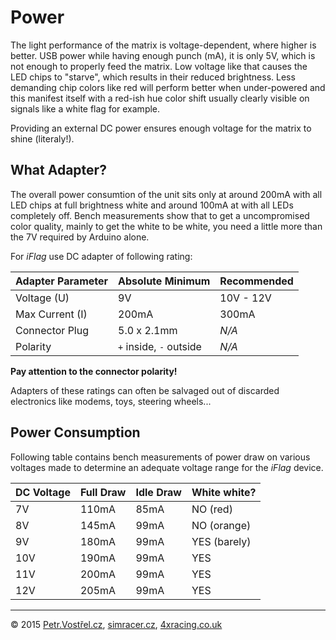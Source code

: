 Power
=====

The light performance of the matrix is voltage-dependent, where higher is better. USB power while having enough punch (mA), it is only 5V, which is not enough to properly feed the matrix. Low voltage like that causes the LED chips to "starve", which results in their reduced brightness. Less demanding chip colors like red will perform better when under-powered and this manifest itself with a red-ish hue color shift usually clearly visible on signals like a white flag for example.

Providing an external DC power ensures enough voltage for the matrix to shine (literaly!).


What Adapter?
-------------

The overall power consumtion of the unit sits only at around 200mA with all LED chips at full brightness white and around 100mA at with all LEDs completely off. Bench measurements show that to get a uncompromised color quality, mainly to get the white to be white, you need a little more than the 7V required by Arduino alone.

For _iFlag_ use DC adapter of following rating:

| Adapter Parameter  | Absolute Minimum        | Recommended |
| ------------------ | ----------------------- | ----------- |
| Voltage (U)        |                      9V |   10V - 12V |
| Max Current (I)    |                   200mA |       300mA |
| Connector Plug     |             5.0 x 2.1mm |       _N/A_ |
| Polarity           | `+` inside, `-` outside |       _N/A_ |

__Pay attention to the connector polarity!__


Adapters of these ratings can often be salvaged out of discarded electronics like modems, toys, steering wheels...



Power Consumption
-----------------

Following table contains bench measurements of power draw on various voltages made to determine an adequate voltage range for the _iFlag_ device.

| DC Voltage | Full Draw | Idle Draw | White white? |
| ---------- | --------- | --------- | -------------|
| 7V         |     110mA |      85mA | NO (red)     |
| 8V         |     145mA |      99mA | NO (orange)  |
| 9V         |     180mA |      99mA | YES (barely) |
| 10V        |     190mA |      99mA | YES          |
| 11V        |     200mA |      99mA | YES          |
| 12V        |     205mA |      99mA | YES          |


---
© 2015
[Petr.Vostřel.cz](http://petr.vostrel.cz),
[simracer.cz](http://simracer.cz),
[4xracing.co.uk](http://4xracing.co.uk)

